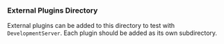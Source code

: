 ### External Plugins Directory

External plugins can be added to this directory to test with `DevelopmentServer`. Each 
plugin should be added as its own subdirectory.
